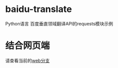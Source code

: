 # baidu-translate
Python语言 百度垂直领域翻译API的requests模块示例

# 结合网页端
请查看当前的[web分支](https://github.com/Pidbid/baidu-translate/tree/web)